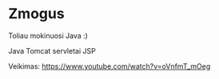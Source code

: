 # Zmogus

Toliau mokinuosi Java :)

Java Tomcat servletai JSP 

Veikimas:   https://www.youtube.com/watch?v=oVnfmT_mOeg


